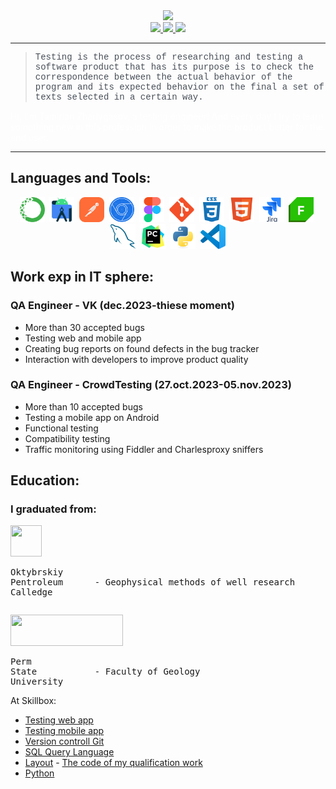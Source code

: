 <div class="header">
    <div id="header" align="center">
      <img src="https://media.giphy.com/media/M9gbBd9nbDrOTu1Mqx/giphy.gif" width="100"/>
        <div>
            <a href="https://www.instagram.com/mulla9n4ik/" target="_blank" rel="noopener noreferrer">
                <img src="https://img.shields.io/badge/Instagram-blue?logo=instagram&logoColor=white&style=plastic">
            </a>
            <a href="https://t.me/return_apple" target="_blank" rel="noopener noreferrer">
                <img src="https://img.shields.io/badge/Telegram-blue?logo=telegram&logoColor=white&style=plastic">
            </a>
            <a href="mailto:tamirlanmullayanov@gmail.com" target="_blank" rel="noopener noreferrer">
                <img src="https://img.shields.io/badge/Gmail-blue?logo=gmail&logoColor=white&style=plastic">
            </a>
        </div>
    </div>
</div>

---

<blockquote class="header__blockquote" cite="Wiki">
    <p dir="auto" style="color: #484f58; font-family:'Courier New', Courier, monospace;">
        Testing is the process of researching and testing a software product that has
        its purpose is to check the correspondence between the actual behavior of the program and its expected
        behavior on
        the final
        a set of texts selected in a certain way.
    </p>
</blockquote>
<p class="greeting" style="color: white;">
    Hi, I'm Tamirlan Zharlygasov, a testing engineer! And every day I try to learn something new in this
    profession in order to make the product better for the end user.
</p>

---

<h2>Languages and Tools:</h2>
<div class="my_skills" align="center">
  <img src="https://github.com/devicons/devicon/blob/master/icons/anaconda/anaconda-original.svg" title="Anaconda" alt="Anaconda" width="40" height="40"/>&nbsp;
  <img src="https://github.com/devicons/devicon/blob/master/icons/androidstudio/androidstudio-original.svg" title="Android Studio" alt="Android Studio" width="40" height="40"/>&nbsp;
  <img src="https://github.com/tandpfun/skill-icons/blob/main/icons/Postman.svg" title="Postman" alt="Postman" width="40" height="40"/>&nbsp;
  <img src="https://github.com/ChromeDevTools/devtools-logo/blob/master/logos/svg/chrome-devtools-circle-128.svg" title="DevTools" alt="DevTools" width="40" height="40"/>&nbsp;
  <img src="https://github.com/devicons/devicon/blob/master/icons/figma/figma-original.svg" title="Figma" alt="Figma" width="40" height="40"/>&nbsp;
  <img src="https://github.com/devicons/devicon/blob/master/icons/git/git-original.svg" title="Git" alt="Git " width="40" height="40"/>&nbsp;
  <img src="https://github.com/devicons/devicon/blob/master/icons/css3/css3-plain-wordmark.svg"  title="CSS3" alt="CSS" width="40" height="40"/>&nbsp;
  <img src="https://github.com/devicons/devicon/blob/master/icons/html5/html5-original.svg" title="HTML5" alt="HTML" width="40" height="40"/>&nbsp;
  <img src="https://github.com/devicons/devicon/blob/master/icons/jira/jira-original-wordmark.svg" title="Jira" alt="Jira" width="40" height="40"/>&nbsp;
  <img src="https://github.com/anatolyhalak/anatolyhalak/blob/main/icons/fiddler.png" title="Fiddler"  alt="Fiddler" width="40" height="40"/>&nbsp;
  <img src="https://github.com/devicons/devicon/blob/master/icons/mysql/mysql-original.svg" title="MySQL"  alt="MySQL" width="40" height="40"/>&nbsp;
  <img src="https://github.com/devicons/devicon/blob/master/icons/pycharm/pycharm-original.svg" title="PyCharm" alt="PyCharm" width="40" height="40"/>&nbsp;
  <img src="https://github.com/devicons/devicon/blob/master/icons/python/python-original.svg" title="Python" alt="Python" width="40" height="40"/>&nbsp;
  <img src="https://github.com/devicons/devicon/blob/master/icons/vscode/vscode-original.svg" title="VSCode" alt="VSCode" width="40" height="40"/>
</div>

<h2>Work exp in IT sphere:</h2>
<h3>QA Engineer - VK (dec.2023-thiese moment)</h3>
<ul>
    <li>More than 30 accepted bugs</li>
    <li>Testing web and mobile app</li>
    <li>Creating bug reports on found defects in the bug tracker</li>
    <li>Interaction with developers to improve product quality</li>
</ul>

<h3>QA Engineer - CrowdTesting (27.oct.2023-05.nov.2023)</h3>
<ul>
    <li>More than 10 accepted bugs</li>
    <li>Testing a mobile app on Android</li>
    <li>Functional testing</li>
    <li>Compatibility testing</li>
    <li>Traffic monitoring using Fiddler and Charlesproxy sniffers</li>
</ul>


<h2>Education:</h2>
<h3>I graduated from: </h3>
    <div class="onk" style="padding-left: 40;">
        <img src="http://www.onk-rb.ru/logo3.png" width="50" height="50" display="inline-block"> 
        <p dysplay="inline-block"><pre>Oktybrskiy</br>Pentroleum&#9;- Geophysical methods of well research</br>Calledge</br></p></pre>
    </div>
    <div>
        <img src="https://upload.wikimedia.org/wikipedia/commons/8/80/Logo_psu.png" width="180" height="50" >
        <p dysplay="inline-block"><pre>Perm</br>State&#9;&#9;- Faculty of Geology</br>University</br></pre></p>
    </div>
<div>At Skillbox:</div>
<ul>
    <li>
        <a href="#" target="_blank" rel="noopener noreferrer">Testing web app</a>
    </li>
    <li>
        <a href="#" target="_blank" rel="noopener noreferrer">Testing mobile app</a>
    </li>
    <li>
        <a href="#" target="_blank" rel="noopener noreferrer">Version controll Git</a>
    </li>
    <li>
        <a href="#" target="_blank" rel="noopener noreferrer">SQL Query Language</a>
    </li>
    <li>
        <a href="#" target="_blank" rel="noopener noreferrer">Layout</a> - <a href="#" target="_blank" rel="noopener noreferrer">The code of my qualification work</a>
    </li>
    <li>
        <a href="#" target="_blank" rel="noopener noreferrer">Python</a>
    </li>
</ul>
